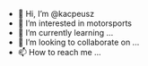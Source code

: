 - 👋 Hi, I’m @kacpeusz
- 👀 I’m interested in motorsports
- 🌱 I’m currently learning ...
- 💞️ I’m looking to collaborate on ...
- 📫 How to reach me ...

<!---
kacpeusz/kacpeusz is a ✨ special ✨ repository because its `README.md` (this file) appears on your GitHub profile.
You can click the Preview link to take a look at your changes.
--->

